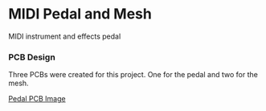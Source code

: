 # MIDI Pedal and Mesh
MIDI instrument and effects pedal

### PCB Design
Three PCBs were created for this project. One for the pedal and two for the mesh.

[Pedal PCB Image](https://i.imgur.com/LcBRi7f.png)
